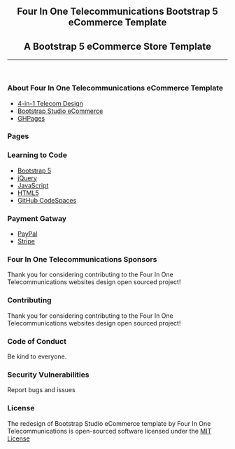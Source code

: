

<h2  align="center">Four In One Telecommunications Bootstrap 5 eCommerce Template</h2>
<h2 align="center">A Bootstrap 5 eCommerce Store Template</h2>
<hr>

<br>

### About Four In One Telecommunications eCommerce Template

- [4-in-1 Telecom Design](https://4in1telecomdesign.com)
- [Bootstrap Studio eCommerce](https://bootstrapstudio.io/ecommerce)
- [GHPages]()

### Pages


### Learning to Code

- [Bootstrap 5](https://getbootstrap.com/)
- [jQuery](https://jquery.com/)
- [JavaScript](https://www.javascript.com/)
- [HTML5](https://developer.mozilla.org/en-US/docs/Glossary/HTML5)
- [GitHub CodeSpaces](https://github.com/features/codespaces)

### Payment Gatway

- [PayPal](https://about.pypl.com/home/default.aspx)
- [Stripe](https://stripe.com/)

### Four In One Telecommunications Sponsors

Thank you for considering contributing to the Four In One Telecommunications websites design open sourced project!

### Contributing

Thank you for considering contributing to the Four In One Telecommunications websites design open sourced project!

### Code of Conduct

Be kind to everyone.

### Security Vulnerabilities

Report bugs and issues

### License

 The redesign of Bootstrap Studio eCommerce template by Four In One Telecommunications is open-sourced software licensed under the
 [MIT License]()

